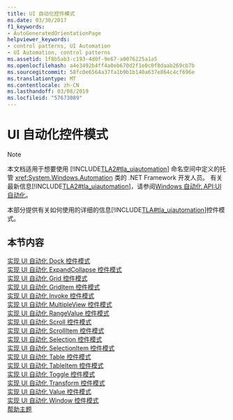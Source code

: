 ```yaml
---
title: UI 自动化控件模式
ms.date: 03/30/2017
f1_keywords:
- AutoGeneratedOrientationPage
helpviewer_keywords:
- control patterns, UI Automation
- UI Automation, control patterns
ms.assetid: 1f8b5ab3-c193-4d0f-9e67-a0076225a1a5
ms.openlocfilehash: a4e3492b4ff4a0eb670d2f1e0c0f8daab269cb7b
ms.sourcegitcommit: 58fc0e6564a37fa1b9b1b140a637e864c4cf696e
ms.translationtype: MT
ms.contentlocale: zh-CN
ms.lasthandoff: 03/08/2019
ms.locfileid: "57673089"
---
```

# <a name="ui-automation-control-patterns"></a>UI 自动化控件模式
> [!NOTE]
>  本文档适用于想要使用 [!INCLUDE[TLA2#tla_uiautomation](../../../includes/tla2sharptla-uiautomation-md.md)] 命名空间中定义的托管 <xref:System.Windows.Automation> 类的 .NET Framework 开发人员。 有关最新信息[!INCLUDE[TLA2#tla_uiautomation](../../../includes/tla2sharptla-uiautomation-md.md)]，请参阅[Windows 自动化 API:UI 自动化](https://go.microsoft.com/fwlink/?LinkID=156746)。  
  
 本部分提供有关如何使用的详细的信息[!INCLUDE[TLA#tla_uiautomation](../../../includes/tlasharptla-uiautomation-md.md)]控件模式。  
  
## <a name="in-this-section"></a>本节内容  
 [实现 UI 自动化 Dock 控件模式](../../../docs/framework/ui-automation/implementing-the-ui-automation-dock-control-pattern.md)  
 [实现 UI 自动化 ExpandCollapse 控件模式](../../../docs/framework/ui-automation/implementing-the-ui-automation-expandcollapse-control-pattern.md)  
 [实现 UI 自动化 Grid 控件模式](../../../docs/framework/ui-automation/implementing-the-ui-automation-grid-control-pattern.md)  
 [实现 UI 自动化 GridItem 控件模式](../../../docs/framework/ui-automation/implementing-the-ui-automation-griditem-control-pattern.md)  
 [实现 UI 自动化 Invoke 控件模式](../../../docs/framework/ui-automation/implementing-the-ui-automation-invoke-control-pattern.md)  
 [实现 UI 自动化 MultipleView 控件模式](../../../docs/framework/ui-automation/implementing-the-ui-automation-multipleview-control-pattern.md)  
 [实现 UI 自动化 RangeValue 控件模式](../../../docs/framework/ui-automation/implementing-the-ui-automation-rangevalue-control-pattern.md)  
 [实现 UI 自动化 Scroll 控件模式](../../../docs/framework/ui-automation/implementing-the-ui-automation-scroll-control-pattern.md)  
 [实现 UI 自动化 ScrollItem 控件模式](../../../docs/framework/ui-automation/implementing-the-ui-automation-scrollitem-control-pattern.md)  
 [实现 UI 自动化 Selection 控件模式](../../../docs/framework/ui-automation/implementing-the-ui-automation-selection-control-pattern.md)  
 [实现 UI 自动化 SelectionItem 控件模式](../../../docs/framework/ui-automation/implementing-the-ui-automation-selectionitem-control-pattern.md)  
 [实现 UI 自动化 Table 控件模式](../../../docs/framework/ui-automation/implementing-the-ui-automation-table-control-pattern.md)  
 [实现 UI 自动化 TableItem 控件模式](../../../docs/framework/ui-automation/implementing-the-ui-automation-tableitem-control-pattern.md)  
 [实现 UI 自动化 Toggle 控件模式](../../../docs/framework/ui-automation/implementing-the-ui-automation-toggle-control-pattern.md)  
 [实现 UI 自动化 Transform 控件模式](../../../docs/framework/ui-automation/implementing-the-ui-automation-transform-control-pattern.md)  
 [实现 UI 自动化 Value 控件模式](../../../docs/framework/ui-automation/implementing-the-ui-automation-value-control-pattern.md)  
 [实现 UI 自动化 Window 控件模式](../../../docs/framework/ui-automation/implementing-the-ui-automation-window-control-pattern.md)  
 [帮助主题](../../../docs/framework/ui-automation/ui-automation-control-patterns-how-to-topics.md)
